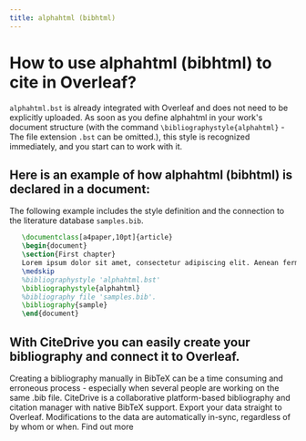 ```yaml
---
title: alphahtml (bibhtml)
---
```


# How to use alphahtml (bibhtml) to cite in Overleaf? 
`alphahtml.bst` is already integrated with Overleaf and does not need to be explicitly uploaded. As soon as you define alphahtml in your work's document structure (with the command `\bibliographystyle{alphahtml}` - The file extension `.bst` can be omitted.), this style is recognized immediately, and you start can to work with it.

## Here is an example of how alphahtml (bibhtml) is declared in a document:
The following example includes the style definition and the connection to the literature database `samples.bib`.
```tex
   \documentclass[a4paper,10pt]{article}
   \begin{document}
   \section{First chapter}
   Lorem ipsum dolor sit amet, consectetur adipiscing elit. Aenean fermentum justo massa, ut maximus mauris sodales et. Aenean vel elit a erat rhoncus pharetra.
   \medskip
   %bibliographystyle 'alphahtml.bst'
   \bibliographystyle{alphahtml}
   %bibliography file 'samples.bib'.
   \bibliography{sample}
   \end{document}
```

## With CiteDrive you can easily create your bibliography and connect it to Overleaf. 
Creating a bibliography manually in BibTeX can be a time consuming and erroneous process - especially when several people are working on the same .bib file. CiteDrive is a collaborative platform-based bibliography and citation manager with native BibTeX support. Export your data straight to Overleaf. Modifications to the data are automatically in-sync, regardless of by whom or when. Find out more